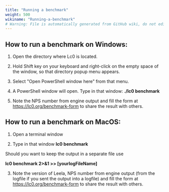 ```yaml
---
title: "Running a benchmark"
weight: 500
wikiname: "Running-a-benchmark"
# Warning: File is automatically generated from GitHub wiki, do not edit by hand.
---
```

## How to run a benchmark on Windows:

1. Open the directory where Lc0 is located.

2. Hold Shift key on your keyboard and right-click on the empty space of the window, so that directory popup menu appears.

3. Select "Open PowerShell window here" from that menu.

4. A PowerShell window will open. Type in that window:
**./lc0 benchmark**

5. Note the NPS number from engine output and fill the form at https://lc0.org/benchmark-form to share the result with others.

## How to run a benchmark on MacOS:

1. Open a terminal window

2. Type in that window **lc0 benchmark**

Should you want to keep the output in a separate file use

**lc0 benchmark 2>&1 >> [yourlogFileName]**

3. Note the version of Leela, NPS number from engine output (from the logfile if you sent the output into a logfile) and fill the form at https://lc0.org/benchmark-form to share the result with others.


